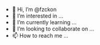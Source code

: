 - 👋 Hi, I’m @fzckon
- 👀 I’m interested in ...
- 🌱 I’m currently learning ...
- 💞️ I’m looking to collaborate on ...
- 📫 How to reach me ...

<!---
fzckon/fzckon is a ✨ special ✨ repository because its `README.md` (this file) appears on your GitHub profile.
You can click the Preview link to take a look at your changes.
--->
